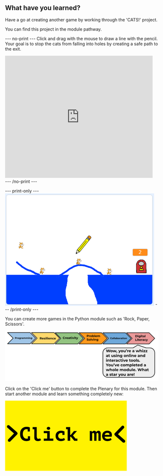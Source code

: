 ## What have you learned?

Have a go at creating another game by working through the 'CATS!' project.

You can find this project in the module pathway.

--- no-print ---
Click and drag with the mouse to draw a line with the pencil. Your goal is to stop the cats from falling into holes by creating a safe path to the exit.

<div class="scratch-preview">
  <iframe allowtransparency="true" width="485" height="402" src="https://scratch.mit.edu/projects/embed/253667883/?autostart=false" frameborder="0" scrolling="no"></iframe>
</div>
--- /no-print ---

--- print-only ---
![Cats finished](images/cats-finished.png)
--- /print-only ---

You can create more games in the Python module such as 'Rock, Paper, Scissors'.

![progress bar](images/s2-6.png)

Click on the 'Click me' button to complete the Plenary for this module. Then start another module and learn something completely new:

<a href="hhttps://codeclub.org/en/scratch2">
<img src="images/Clickme.png">
